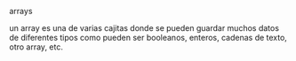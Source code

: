 arrays

un array es una de varias cajitas donde se pueden guardar muchos datos de diferentes tipos como pueden ser booleanos, enteros, cadenas de texto, otro array, etc.